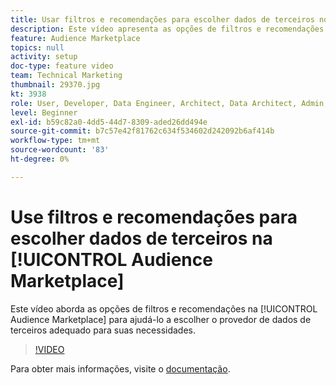 ```yaml
---
title: Usar filtros e recomendações para escolher dados de terceiros no Audience Marketplace
description: Este vídeo apresenta as opções de filtros e recomendações no Audience Marketplace para ajudá-lo a escolher o provedor de dados de terceiros adequado para suas necessidades.
feature: Audience Marketplace
topics: null
activity: setup
doc-type: feature video
team: Technical Marketing
thumbnail: 29370.jpg
kt: 3938
role: User, Developer, Data Engineer, Architect, Data Architect, Admin, Leader
level: Beginner
exl-id: b59c82a0-4dd5-44d7-8309-aded26dd494e
source-git-commit: b7c57e42f81762c634f534602d242092b6af414b
workflow-type: tm+mt
source-wordcount: '83'
ht-degree: 0%

---
```


# Use filtros e recomendações para escolher dados de terceiros na [!UICONTROL Audience Marketplace]

Este vídeo aborda as opções de filtros e recomendações na [!UICONTROL Audience Marketplace] para ajudá-lo a escolher o provedor de dados de terceiros adequado para suas necessidades.

>[!VIDEO](https://video.tv.adobe.com/v/29370/?quality=12)

Para obter mais informações, visite o [documentação](https://experienceleague.adobe.com/docs/audience-manager/user-guide/features/audience-marketplace/audience-marketplace-for-data-buyers/marketplace-data-buyers.html).
